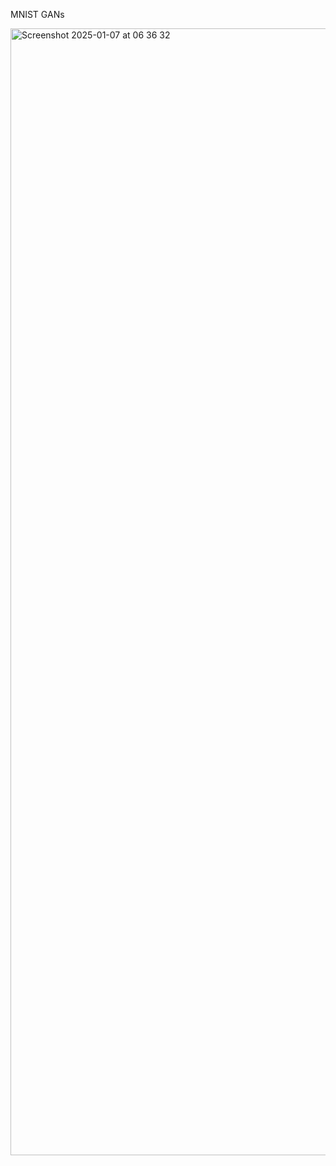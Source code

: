MNIST GANs

<img width="1803" alt="Screenshot 2025-01-07 at 06 36 32" src="https://github.com/user-attachments/assets/9def5f90-4147-4414-b5ec-c9a1bad50072" />
